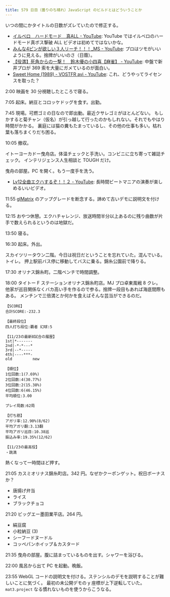```yaml
---
title: 579 日目（曇りのち晴れ）JavaScript のビルドとはどういうことか
---
```


いつの間にかタイトルの日数がズレていたので修正する。

* [イルベロ　ハードモード　真ALL - YouTube](https://www.youtube.com/watch?v=QmDsIIDj9Es):
  YouTube ではイルベロのハードモード真ボス撃破 ALL ビデオは初めてではないかな。
* [みんな4ピンが欲しい３人リーチ！！！_MS - YouTube](https://www.youtube.com/watch?v=8znOwXl5dqo):
  プロはツモがいいように見える。捨牌がいいのさ（日蔭）。
* [【役満】死角からの一撃！　鈴木優の小四喜【麻雀】 - YouTube](https://www.youtube.com/watch?v=EYSbwAFjcQA):
  中盤で新井プロが 369 索を大量にガメているのが面白い。
* [Sweet Home (1989) - VOSTFR avi - YouTube](https://www.youtube.com/watch?v=CGERdoReypw):
  これ、どうやってライセンスを取った？

2:00 映画を 30 分視聴したところで寝る。

7:05 起床。納豆とコロッケドッグを食す。出勤。

7:45 現場。可燃ゴミの日なので即出動。最近クサレゴミがほとんどない。
もしかすると菊チャン（仮名）が引っ越して行ったのかもしれない。それでもやはり時間がかかる。
裏庭には猫の糞もたまっているし、その他の仕事も多い。枯れ葉も落ちまくりだち困る。

10:05 撤収。

イトーヨーカドー曳舟店。体温チェックと手洗い。コンビニに立ち寄って雑誌チェック。
インテリジェンス人生相談と TOUGH だけ。

曳舟の部屋。PC を開く。もう一度手を洗う。

* [Lv12全曲エクハするぞ！！２ - YouTube](https://www.youtube.com/watch?v=g92f6iiTFl8):
  長時間ビートマニアの演奏が楽しめるいいビデオ。

11:55 [glMatrix] のアップグレードを断念する。諦めて古いデモに説明文を付ける。

12:15 おやつ休憩。エクハチャレンジ、放送時間半分以上あるのに残り曲数が片手で数えられるというのは地獄だ。

13:50 寝る。

16:30 起床。外出。

スカイツリータウン二階。今日は祝日だということを忘れていた。混んでいる。トイレ。
押上駅前バス停に移動してバスに乗る。錦糸公園前で降りる。

17:30 オリナス錦糸町。二階ベンチで時間調整。

18:00 タイトー F ステーションオリナス錦糸町店。MJ プロ卓東風戦 8 クレ。
他家が巡目関係なくバカ高い手を作るので参る。捨牌一段目もあれば海底間際もある。
メンチンで三倍満とか何かを食えばそんな芸当ができるのだ。

```text
【SCORE】
合計SCORE:-232.3

【最終段位】
四人打ち段位:覇者 幻球:5

【11/23の最新8試合の履歴】
1st|*-------
2nd|-*-*---*
3rd|--*-----
4th|----***-
old         new

【順位】
1位回数:1(7.69%)
2位回数:4(30.77%)
3位回数:2(15.38%)
4位回数:6(46.15%)
平均順位:3.00

プレイ局数:62局

【打ち筋】
アガリ率:12.90%(8/62)
平均アガリ翻:3.13翻
平均アガリ巡目:10.38巡
振込み率:19.35%(12/62)

【11/23の最高役】
・跳満
```

熱くなって一時間ほど押す。

21:05 カスミオリナス錦糸町店。342 円。なぜかクーポンゲット。祝日ボーナスか？

* 唐揚げ弁当
* ライス
* ブラックチョコ

21:20 ビッグエー墨田業平店。264 円。

* 絹豆腐
* 小粒納豆 (3)
* シーフードヌードル
* コッペパンホイップ＆カスタード

21:35 曳舟の部屋。腹に詰まっているものを出す。シャワーを浴びる。

22:00 風呂から出て PC を起動。晩飯。

23:55 WebGL コードの説明文を付ける。ステンシルのデモを説明することが難しいことに気づく。
最初の未公開デモの y 座標が上下逆転していた。`mat3.project` なる慣れないものを使うからこうなる。

[glMatrix]: https://glmatrix.net/
